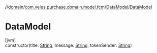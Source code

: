 //[domain](../../../index.md)/[com.veles.purchase.domain.model.fcm](../index.md)/[DataModel](index.md)/[DataModel](-data-model.md)

# DataModel

[jvm]\
constructor(title: [String](https://kotlinlang.org/api/latest/jvm/stdlib/kotlin/-string/index.html), message: [String](https://kotlinlang.org/api/latest/jvm/stdlib/kotlin/-string/index.html), tokenSender: [String](https://kotlinlang.org/api/latest/jvm/stdlib/kotlin/-string/index.html))
